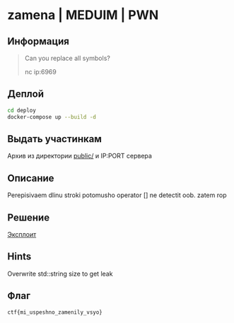 # zamena | MEDUIM | PWN

## Информация

> Can you replace all symbols?
>
> nc ip:6969

## Деплой

```sh
cd deploy
docker-compose up --build -d
```

## Выдать участинкам

Архив из директории [public/](public/) и IP:PORT сервера

## Описание

Perepisivaem dlinu stroki potomusho operator [] ne detectit oob. zatem rop

## Решение

[Эксплоит](solve/sploit.py)

## Hints

Overwrite std::string size to get leak

## Флаг

`ctf{mi_uspeshno_zamenily_vsyo}`

